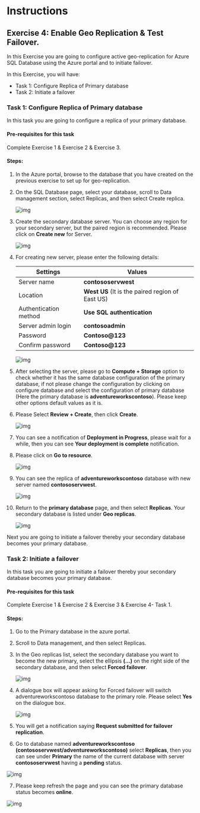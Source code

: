 # Instructions

## Exercise 4: Enable Geo Replication & Test Failover.

In this Exercise you are going to configure active geo-replication for Azure SQL Database using the Azure portal and to initiate failover.

In this Exercise, you will have:

  + Task 1: Configure Replica of Primary database
  + Task 2: Initiate a failover

### Task 1: Configure Replica of Primary database

In this task you are going to configure a replica of your primary database.

#### Pre-requisites for this task

Complete Exercise 1 & Exercise 2 & Exercise 3.

#### Steps:

1. In the Azure portal, browse to the database that you have created on the previous exercise to set up for geo-replication.

2. On the SQL Database page, select your database, scroll to Data management section, select Replicas, and then select Create replica.

    ![img](../media/rep1.png)
    
3. Create the secondary database server. You can choose any region for your secondary server, but the paired region is recommended. Please click on **Create new** for Server.

    ![img](../media/rep2.png)
    
4. For creating new server, please enter the following details:

    | Settings | Values |
    |  -- | -- |      
    | Server name | **contososervwest** |
    | Location | **West US** (It is the paired region of East US) |
    | Authentication method | **Use SQL authentication** |
    | Server admin login | **contosoadmin** 
    | Password |  **Contoso@123** 
    | Confirm password | **Contoso@123** |    

    ![img](../media/rep3.png)

5. After selecting the server, please go to **Compute + Storage** option to check whether it has the same database configuration of the primary database, if not please change the configuration by clicking on configure database and select the configuration of primary database (Here the primary database is  **adventureworkscontoso**). Please keep other options default values as it is.

6. Please Select **Review + Create**, then click **Create**.

    ![img](../media/rep4.png)
    
7. You can see a notification of **Deployment in Progress**, please wait for a while, then you can see **Your deployment is complete** notification.

8. Please click on **Go to resource**.

    ![img](../media/rep5.png)

9. You can see the replica of **adventureworkscontoso** database with new server named **contososervwest**.

    ![img](../media/rep6.png)

10. Return to the **primary database** page, and then select **Replicas**. Your secondary database is listed under **Geo replicas**.

    ![img](../media/rep7.png)

  Next you are going to initiate a failover thereby your secondary database becomes your primary database.    

### Task 2: Initiate a failover

In this task you are going to initiate a failover thereby your secondary database becomes your primary database.

#### Pre-requisites for this task

Complete Exercise 1 & Exercise 2 & Exercise 3 & Exercise 4- Task 1.

#### Steps:

1. Go to the Primary database in the azure portal.

2. Scroll to Data management, and then select Replicas.

3. In the Geo replicas list, select the secondary database you want to become the new primary, select the ellipsis **(...)** on the right side of the secondary database, and then select **Forced failover**.

    ![img](../media/rep8.png)
 
 4. A dialogue box will appear asking for Forced failover will switch adventureworkscontoso database to the primary role. Please select **Yes** on the dialogue box.

    ![img](../media/rep9.png)

5. You will get a notification saying **Request submitted for failover replication**.

6. Go to database named **adventureworkscontoso (contososervwest/adventureworkscontoso)** select **Replicas**, then you can see under **Primary** the name of the current database with server **contososervwest** having a **pending** status.

  ![img](../media/rep10.png)

7. Please keep refresh the page and you can see the primary database status becomes **online**.

![img](../media/rep11.png)


